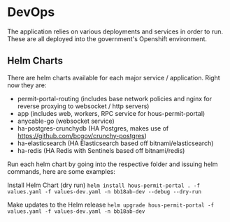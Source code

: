 # DevOps

The application relies on various deployments and services in order to run. These are all deployed into the government's Openshift environment.

## Helm Charts

There are helm charts available for each major service / application. Right now they are:

- permit-portal-routing (includes base network policies and nginx for reverse proxying to websocket / http servers)
- app (includes web, workers, RPC service for hous-permit-portal)
- anycable-go (websocket service)
- ha-postgres-crunchydb (HA Postgres, makes use of https://github.com/bcgov/crunchy-postgres)
- ha-elasticsearch (HA Elasticsearch based off bitnami/elasticsearch)
- ha-redis (HA Redis with Sentinels based off bitnami/redis)

Run each helm chart by going into the respective folder and issuing helm commands, here are some examples:

Install Helm Chart (dry run)
`helm install hous-permit-portal . -f values.yaml -f values-dev.yaml -n bb18ab-dev --debug --dry-run`

Make updates to the Helm release
`helm upgrade hous-permit-portal -f values.yaml -f values-dev.yaml -n bb18ab-dev`
